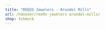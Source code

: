```yaml
---
title: "REEDS Jewelers - Arundel Mills"
url: /hanover/reeds-jewelers-arundel-mills/
shop: Schmuck
---
```

